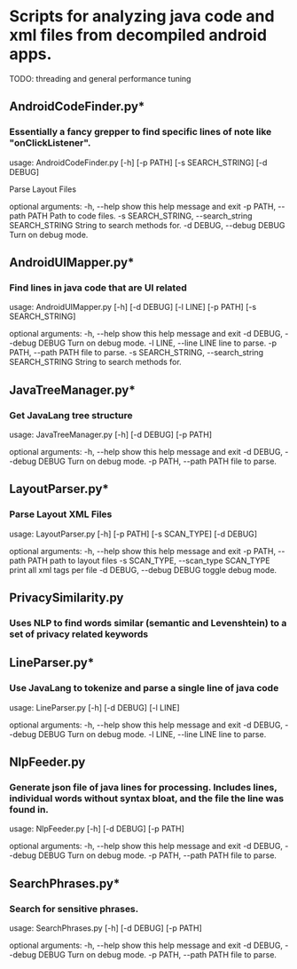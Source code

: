 # Scripts for analyzing java code and xml files from decompiled android apps.

TODO: threading and general performance tuning

## AndroidCodeFinder.py*
### Essentially a fancy grepper to find specific lines of note like "onClickListener".
usage: AndroidCodeFinder.py [-h] [-p PATH] [-s SEARCH_STRING] [-d DEBUG]

Parse Layout Files

optional arguments:
  -h, --help            show this help message and exit
  -p PATH, --path PATH  Path to code files.
  -s SEARCH_STRING, --search_string SEARCH_STRING 
                        String to search methods for.
  -d DEBUG, --debug DEBUG 
                        Turn on debug mode.

## AndroidUIMapper.py*
### Find lines in java code that are UI related
usage: AndroidUIMapper.py [-h] [-d DEBUG] [-l LINE] [-p PATH]
                          [-s SEARCH_STRING]

optional arguments:
  -h, --help            show this help message and exit
  -d DEBUG, --debug DEBUG
                        Turn on debug mode.
  -l LINE, --line LINE  line to parse.
  -p PATH, --path PATH  file to parse.
  -s SEARCH_STRING, --search_string SEARCH_STRING
                        String to search methods for.
## JavaTreeManager.py*
### Get JavaLang tree structure
usage: JavaTreeManager.py [-h] [-d DEBUG] [-p PATH]

optional arguments:
  -h, --help            show this help message and exit
  -d DEBUG, --debug DEBUG
                        Turn on debug mode.
  -p PATH, --path PATH  file to parse.

## LayoutParser.py*
### Parse Layout XML Files
usage: LayoutParser.py [-h] [-p PATH] [-s SCAN_TYPE] [-d DEBUG]

optional arguments:
  -h, --help            show this help message and exit
  -p PATH, --path PATH  path to layout files
  -s SCAN_TYPE, --scan_type SCAN_TYPE
                        print all xml tags per file
  -d DEBUG, --debug DEBUG
                        toggle debug mode.

## PrivacySimilarity.py
### Uses NLP to find words similar (semantic and Levenshtein) to a set of privacy related keywords

## LineParser.py*
### Use JavaLang to tokenize and parse a single line of java code
usage: LineParser.py [-h] [-d DEBUG] [-l LINE]

optional arguments:
  -h, --help            show this help message and exit
  -d DEBUG, --debug DEBUG
                        Turn on debug mode.
  -l LINE, --line LINE  line to parse.

## NlpFeeder.py
### Generate json file of java lines for processing. Includes lines, individual words without syntax bloat, and the file the line was found in.
usage: NlpFeeder.py [-h] [-d DEBUG] [-p PATH]

optional arguments:
  -h, --help            show this help message and exit
  -d DEBUG, --debug DEBUG
                        Turn on debug mode.
  -p PATH, --path PATH  file to parse.

## SearchPhrases.py*
### Search for sensitive phrases.
usage: SearchPhrases.py [-h] [-d DEBUG] [-p PATH]

optional arguments:
  -h, --help            show this help message and exit
  -d DEBUG, --debug DEBUG
                        Turn on debug mode.
  -p PATH, --path PATH  file to parse.
